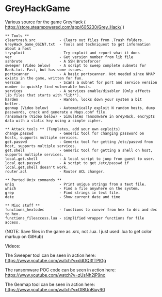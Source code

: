 # GreyHackGame
Various source for the game GreyHack ( https://store.steampowered.com/app/605230/Grey_Hack/ )

```
** Tools **
cleartrash.src           - Clears out files from .Trash folders.
GreyHack_Game_OSINT.txt  - Tools and techniquest to get information about a host
trysploit                - Try exploit and report what it does
ver                      - Get version number from lib file
sshbrute                 - A SSH Bruteforcer
sweeper (Video below)    - A script to sweep complete subnets for Bank.txt. Fast, but has some issues.
portscanner              - A basic portscanner. Not needed since NMAP exists in the game, written for fun.
verscan                  - Scans a subnet for port and service version number to quickly find vulnerable hosts.
services                 - A services enable/disabler (Only affects lib files that starts with "lib*").
harden                   - Harden, locks down your system a bit better.
genmap (Video below)     - Automatically exploit N random hosts, dump passwords, crack and generate a Maps.conf file.
ransomware (Video below) - Simulates ransomware in GreyHack, encrypts data with a static key using a simple cipher.

** Attack tools ** (Templates, add your own exploits)
change.passwd            - Generic tool for changing password on hosts, supports multiple services. 
get.passwd               - Generic tool for getting /etc/passwd from host, supports multiple services.
get.shell                - Generic tool for getting a shell on host, supports multiple services.
local.get.shell          - A local script to jump from guest to user.
local.get.passwd         - A script to get /etc/passwd if local.get.shell doesn't work.
router.acl               - Router ACL changer.

** Ported Unix commands **
uniq                     - Print unique strings from a text file.
which                    - Find a file anywhere on the system.
grep                     - Find strings in text file.
date                     - Show current date and time

** Misc stuff **
functions_hextodec       - functions to conver from hex to dec and dec to hex.
functions_fileaccess.lua - simplified wrapper functions for file access.
```
(NOTE: Save files in the game as .src, not .lua. I just used .lua to get color markup on GitHub)

Videos:

The Sweeper tool can be seen in action here: https://www.youtube.com/watch?v=ddDQ3fTPIGg

The ransomware POC code can be seen in action here: https://www.youtube.com/watch?v=zUsNh2jP9no

The Genmap tool can be seen in action here: https://www.youtube.com/watch?v=OIBUpBiuyR0
